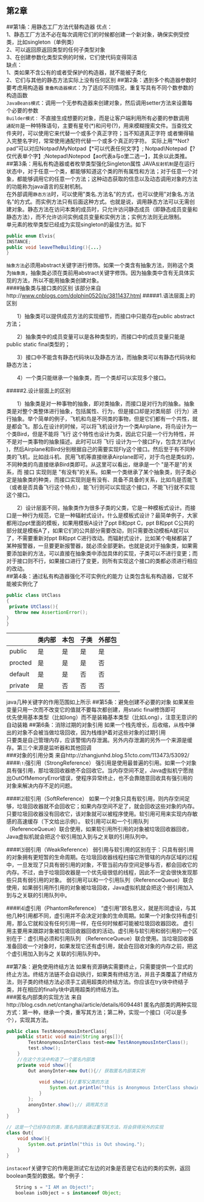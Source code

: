 第2章
--
##第1条：用静态工厂方法代替构造器
优点：<br>
      1、静态工厂方法不必在每次调用它们的时候都创建一个新对象，确保实例受控类，比如singleton（单例类）<br>
      2、可以返回原返回类型的任何子类型对象<br>
      3、在创建参数化类型实例的时候，它们使代码变得简洁<br>
缺点：<br>
      1、类如果不含公有的或者受保护的构造器，就不能被子类化<br>
      2、它们与其他的静态方法实际上没有任何区别
##第2条：遇到多个构造器参数时要考虑用构造器
`重叠构造器模式`：为了适应不同情况，重复写具有不同个数参数的构造函数<br>
`JavaBeans模式`：调用一个无参构造器来创建对象，然后调用setter方法来设置每个必要的参数<br>
`Builder模式：` 不直接生成想要的对象，而是让客户端利用所有必要的参数调用<br>
`通配符`是一种特殊语句，主要有星号(*)和问号(?)，用来模糊搜索文件。当查找文件夹时，可以使用它来代替一个或多个真正字符；当不知道真正字符
或者懒得输入完整名字时，常常使用通配符代替一个或多个真正的字符。 实际上用“*Not?pad”可以对应Notpad\MyNotpad【*可以代表任何文字】;
Notpad\Notepad【?仅代表单个字】;Notepad\Notepod【ao代表a与o里二选一】，其余以此类推。
##第3条：用私有构造器或者枚举类型强化Singleton属性
JAVA`反射机制`是在运行状态中，对于任意一个类，都能够知道这个类的所有属性和方法；对于任意一个对象，都能够调用它的任意一个方法；这种动态获取的信息以及动态调用对象的方法的功能称为java语言的反射机制。<br>
在外部调用`静态方法`时，可以使用"类名.方法名"的方式，也可以使用"对象名.方法名"的方式。而实例方法只有后面这种方式。也就是说，调用静态方法可以无需创建对象。静态方法在访问本类的成员时，只允许访问静态成员（即静态成员变量和静态方法），而不允许访问实例成员变量和实例方法；实例方法则无此限制。<br>
单元素的枚举类型已经成为实现singleton的最佳方法。如下
```java
public enum Elvis{
INSTANCE;
public void leaveTheBuilding(){...}
}
```
`抽象方法`必须用abstract关键字进行修饰。如果一个类含有抽象方法，则称这个类为`抽象类`，抽象类必须在类前用abstract关键字修饰。因为抽象类中含有无具体实现的方法，所以不能用抽象类创建对象。<br>
####抽象类与接口类的区别
该部分来自http://www.cnblogs.com/dolphin0520/p/3811437.html
#####1.语法层面上的区别

　　1）抽象类可以提供成员方法的实现细节，而接口中只能存在public abstract 方法；<br>

　　2）抽象类中的成员变量可以是各种类型的，而接口中的成员变量只能是public static final类型的；<br>

　　3）接口中不能含有静态代码块以及静态方法，而抽象类可以有静态代码块和静态方法；<br>

　　4）一个类只能继承一个抽象类，而一个类却可以实现多个接口。<br>

#####2.设计层面上的区别

　　1）抽象类是对一种事物的抽象，即对类抽象，而接口是对行为的抽象。抽象类是对整个类整体进行抽象，包括属性、行为，但是接口却是对类局部（行为）进行抽象。举个简单的例子，飞机和鸟是不同类的事物，但是它们都有一个共性，就是都会飞。那么在设计的时候，可以将飞机设计为一个类Airplane，将鸟设计为一个类Bird，但是不能将 飞行 这个特性也设计为类，因此它只是一个行为特性，并不是对一类事物的抽象描述。此时可以将 飞行 设计为一个接口Fly，包含方法fly( )，然后Airplane和Bird分别根据自己的需要实现Fly这个接口。然后至于有不同种类的飞机，比如战斗机、民用飞机等直接继承Airplane即可，对于鸟也是类似的，不同种类的鸟直接继承Bird类即可。从这里可以看出，继承是一个 "是不是"的关系，而 接口 实现则是 "有没有"的关系。如果一个类继承了某个抽象类，则子类必定是抽象类的种类，而接口实现则是有没有、具备不具备的关系，比如鸟是否能飞（或者是否具备飞行这个特点），能飞行则可以实现这个接口，不能飞行就不实现这个接口。<br>

　　2）设计层面不同，抽象类作为很多子类的父类，它是一种模板式设计。而接口是一种行为规范，它是一种辐射式设计。什么是模板式设计？最简单例子，大家都用过ppt里面的模板，如果用模板A设计了ppt B和ppt C，ppt B和ppt C公共的部分就是模板A了，如果它们的公共部分需要改动，则只需要改动模板A就可以了，不需要重新对ppt B和ppt C进行改动。而辐射式设计，比如某个电梯都装了某种报警器，一旦要更新报警器，就必须全部更新。也就是说对于抽象类，如果需要添加新的方法，可以直接在抽象类中添加具体的实现，子类可以不进行变更；而对于接口则不行，如果接口进行了变更，则所有实现这个接口的类都必须进行相应的改动。<br>
##第4条：通过私有构造器强化不可实例化的能力
让类包含私有构造器，它就不能被实例化了
```java
public class UtClass
{
 private UtClass(){
   throw new AssertionError();
}
}
```
||类内部|本包|子类|外部包|
|---------|-----|-----|----|------|
|public| 是|是|是|是|
|procted|是|是|是|否|
|default|是|是|否|否|
|private|是|否|否|否|
java几种关键字的作用范围如上所示
##第5条：避免创建不必要的对象
如果某些变量只用一次而不改变它的值就不要每次都创建，用static final修饰即可<br>
优先使用基本类型（比如long）而不是装箱基本类型（比如Long），注意无意识的自动装箱
##第6条：消除过期的对象引用
如果一个栈先增长，后收缩，从栈中弹出的对象不会被当做垃圾回收，因为栈维护着对这些对象的过期引用<br>
只要类是自己管理内存，应该警惕内存泄漏。另外内存泄漏的另外一个来源是缓存。第三个来源是监听器和其他回调<br>
###对象的引用分类
来自http://zhangjunhd.blog.51cto.com/113473/53092/
####⑴强引用（StrongReference）
强引用是使用最普遍的引用。如果一个对象具有强引用，那垃圾回收器绝不会回收它。当内存空间不足，Java虚拟机宁愿抛出OutOfMemoryError错误，使程序异常终止，也不会靠随意回收具有强引用的对象来解决内存不足的问题。
 
####⑵软引用（SoftReference）
如果一个对象只具有软引用，则内存空间足够，垃圾回收器就不会回收它；如果内存空间不足了，就会回收这些对象的内存。只要垃圾回收器没有回收它，该对象就可以被程序使用。软引用可用来实现内存敏感的高速缓存（下文给出示例）。
软引用可以和一个引用队列（ReferenceQueue）联合使用，如果软引用所引用的对象被垃圾回收器回收，Java虚拟机就会把这个软引用加入到与之关联的引用队列中。
 
####⑶弱引用（WeakReference）
弱引用与软引用的区别在于：只具有弱引用的对象拥有更短暂的生命周期。在垃圾回收器线程扫描它所管辖的内存区域的过程中，一旦发现了只具有弱引用的对象，不管当前内存空间足够与否，都会回收它的内存。不过，由于垃圾回收器是一个优先级很低的线程，因此不一定会很快发现那些只具有弱引用的对象。
弱引用可以和一个引用队列（ReferenceQueue）联合使用，如果弱引用所引用的对象被垃圾回收，Java虚拟机就会把这个弱引用加入到与之关联的引用队列中。
 
####⑷虚引用（PhantomReference）
“虚引用”顾名思义，就是形同虚设，与其他几种引用都不同，虚引用并不会决定对象的生命周期。如果一个对象仅持有虚引用，那么它就和没有任何引用一样，在任何时候都可能被垃圾回收器回收。
虚引用主要用来跟踪对象被垃圾回收器回收的活动。虚引用与软引用和弱引用的一个区别在于：虚引用必须和引用队列 （ReferenceQueue）联合使用。当垃圾回收器准备回收一个对象时，如果发现它还有虚引用，就会在回收对象的内存之前，把这个虚引用加入到与之 关联的引用队列中。

##第7条：避免使用终结方法
如果有资源确实需要终止，只需要提供一个显式的终止方法。终结方法链不会自动执行，如果类有终结方法，并且子类覆盖了终结方法，则子类的终结方法必须手工调用超类的终结方法。你应该在try块中终结子类，并在相应的finally块中调用超类的终结方法。<br>
###匿名内部类的实现方法
来自http://blog.csdn.net/cntanghai/article/details/6094481
匿名内部类的两种实现方式：第一种，继承一个类，重写其方法；第二种，实现一个接口（可以是多个），实现其方法。
```java
public class TestAnonymousInterClass{   
    public static void main(String args[]){   
        TestAnonymousInterClass test=new TestAnonymousInterClass();   
        test.show();   
    }   
    //在这个方法中构造了一个匿名内部类   
    private void show(){   
        Out anonyInter=new Out(){// 获取匿名内部类实例   
               
            void show(){//重写父类的方法   
                System.out.println("this is Anonymous InterClass showing.");   
            }   
        };   
        anonyInter.show();// 调用其方法   
    }   
}    
  
// 这是一个已经存在的类，匿名内部类通过重写其方法，将会获得另外的实现   
class Out{   
    void show(){   
        System.out.println("this is Out showing.");   
    }   
}  
```
`instaceof`关键字它的作用是测试它左边的对象是否是它右边的类的实例，返回boolean类型的数据。举个例子：
```java
　　String s = "I AM an Object!";
　　boolean isObject = s instanceof Object;
```
